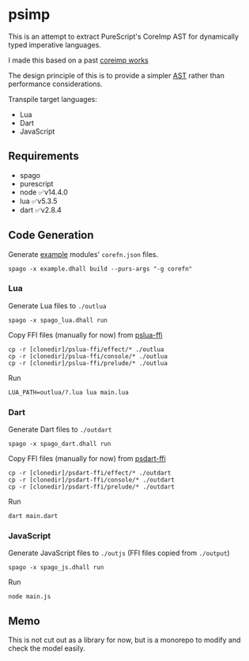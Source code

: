 # psimp

This is an attempt to extract PureScript's CoreImp AST for dynamically typed imperative languages.

I made this based on a past [coreimp works](https://github.com/purescript/purescript/tree/core-imp/src/Language/PureScript/CoreImp)

The design principle of this is to provide a simpler [AST](./src/CoreImp/AST.purs) rather than performance considerations.

Transpile target languages:

- Lua
- Dart
- JavaScript

## Requirements

- spago
- purescript
- node ✅v14.4.0
- lua ✅v5.3.5
- dart ✅v2.8.4

## Code Generation

Generate [example](./example) modules' `corefn.json` files.

```
spago -x example.dhall build --purs-args "-g corefn"
```

### Lua

Generate Lua files to `./outlua`

```
spago -x spago_lua.dhall run
```

Copy FFI files (manually for now) from [pslua-ffi](https://github.com/opyapeus/pslua-ffi)

```
cp -r [clonedir]/pslua-ffi/effect/* ./outlua
cp -r [clonedir]/pslua-ffi/console/* ./outlua
cp -r [clonedir]/pslua-ffi/prelude/* ./outlua
```

Run

```
LUA_PATH=outlua/?.lua lua main.lua
```

### Dart

Generate Dart files to `./outdart`

```
spago -x spago_dart.dhall run
```

Copy FFI files (manually for now) from [psdart-ffi](https://github.com/opyapeus/psdart-ffi)

```
cp -r [clonedir]/psdart-ffi/effect/* ./outdart
cp -r [clonedir]/psdart-ffi/console/* ./outdart
cp -r [clonedir]/psdart-ffi/prelude/* ./outdart
```

Run

```
dart main.dart
```

### JavaScript

Generate JavaScript files to `./outjs` (FFI files copied from `./output`)

```
spago -x spago_js.dhall run
```

Run

```
node main.js
```

## Memo

This is not cut out as a library for now, but is a monorepo to modify and check the model easily.
